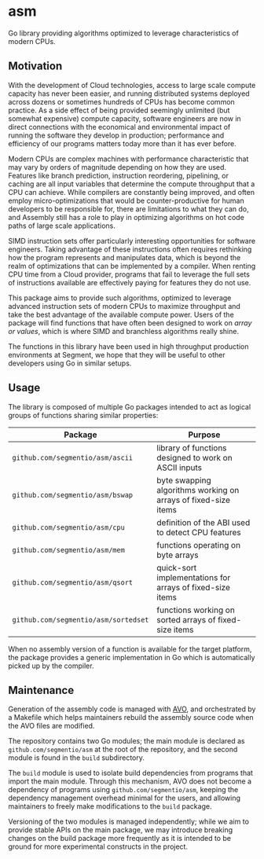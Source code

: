 # asm

Go library providing algorithms optimized to leverage characteristics of
modern CPUs.

## Motivation

With the development of Cloud technologies, access to large scale compute
capacity has never been easier, and running distributed systems deployed across
dozens or sometimes hundreds of CPUs has become common practice. As a side
effect of being provided seemingly unlimited (but somewhat expensive) compute
capacity, software engineers are now in direct connections with the economical
and environmental impact of running the software they develop in production;
performance and efficiency of our programs matters today more than it has ever
before.

Modern CPUs are complex machines with performance characteristic that may
vary by orders of magnitude depending on how they are used. Features like
branch prediction, instruction reordering, pipelining, or caching are all
input variables that determine the compute throughput that a CPU can achieve.
While compilers are constantly being improved, and often employ
micro-optimizations that would be counter-productive for human developers to be
responsible for, there are limitations to what they can do, and Assembly still
has a role to play in optimizing algorithms on hot code paths of large scale
applications.

SIMD instruction sets offer particularly interesting opportunities for software
engineers. Taking advantage of these instructions often requires rethinking how
the program represents and manipulates data, which is beyond the realm of
optimizations that can be implemented by a compiler. When renting CPU time from
a Cloud provider, programs that fail to leverage the full sets of instructions
available are effectively paying for features they do not use.

This package aims to provide such algorithms, optimized to leverage advanced
instruction sets of modern CPUs to maximize throughput and take the best
advantage of the available compute power. Users of the package will find
functions that have often been designed to work on _array or values_, which is
where SIMD and branchless algorithms really shine.

The functions in this library have been used in high throughput production
environments at Segment, we hope that they will be useful to other developers
using Go in similar setups.

## Usage

The library is composed of multiple Go packages intended to act as logical
groups of functions sharing similar properties:

| Package | Purpose |
| ------- | ------- |
| `github.com/segmentio/asm/ascii` | library of functions designed to work on ASCII inputs |
| `github.com/segmentio/asm/bswap` | byte swapping algorithms working on arrays of fixed-size items |
| `github.com/segmentio/asm/cpu` | definition of the ABI used to detect CPU features |
| `github.com/segmentio/asm/mem` | functions operating on byte arrays |
| `github.com/segmentio/asm/qsort` | quick-sort implementations for arrays of fixed-size items |
| `github.com/segmentio/asm/sortedset` | functions working on sorted arrays of fixed-size items |

When no assembly version of a function is available for the target platform,
the package provides a generic implementation in Go which is automatically
picked up by the compiler.

## Maintenance

Generation of the assembly code is managed with [AVO](https://github.com/mmcloughlin/avo),
and orchestrated by a Makefile which helps maintainers rebuild the assembly
source code when the AVO files are modified.

The repository contains two Go modules; the main module is declared as
`github.com/segmentio/asm` at the root of the repository, and the second
module is found in the `build` subdirectory.

The `build` module is used to isolate build dependencies from programs that
import the main module. Through this mechanism, AVO does not become a
dependency of programs using `github.com/segmentio/asm`, keeping the
dependency management overhead minimal for the users, and allowing
maintainers to freely make modifications to the `build` package.

Versioning of the two modules is managed independently; while we aim to provide
stable APIs on the main package, we may introduce breaking changes on the build
package more frequently as it is intended to be ground for more experimental
constructs in the project.
